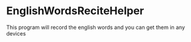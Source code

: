 # EnglishWordsReciteHelper
This program will record the english words and you can get them in any devices
